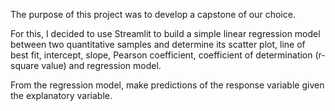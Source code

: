The purpose of this project was to develop a capstone of our choice. 

For this, I decided to use Streamlit to build a simple linear regression model between two quantitative samples and determine its scatter plot, line of best fit, intercept, slope, Pearson coefficient, coefficient of determination (r-square value) and regression model. 

From the regression model, make predictions of the response variable given the explanatory variable.
